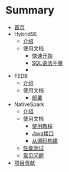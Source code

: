 # Summary

* [首页](README.md)
* HybridSE
  * [介绍](hybridse/introduction/README.md)
  * 使用文档
    * [快速开始](./hybridse/usage/quick_start.md)
    * [SQL语法手册](./hybridse/usage/language_guide/reference.md)
    * 
* FEDB
  * [介绍](fedb/README.md)
  * 使用文档
    * [部署](fedb/usage/fedb_deploy.md)
* NativeSpark
  * [介绍](nativespark/introduction/README.md)
  * 使用文档
    * [使用教程](nativespark/usage/usage.md)
    * [Java接口](nativespark/usage/java_api.md)
    * [从源码构建](nativespark/usage/build_from_scratch.md)
  * [性能测试](nativespark/benchmark/README.md)
  * [常见问题](nativespark/faq.md)
* [项目贡献](contribution/README.md)

